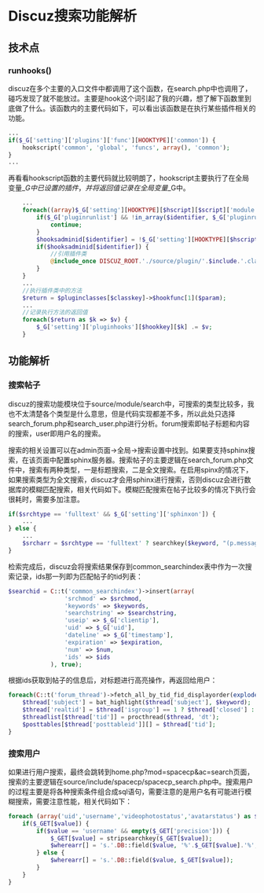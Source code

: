 # Discuz搜索功能解析

## 技术点

### runhooks\(\)

discuz在多个主要的入口文件中都调用了这个函数，在search.php中也调用了，碰巧发现了就不能放过。主要是hook这个词引起了我的兴趣，想了解下函数里到底做了什么。该函数内的主要代码如下，可以看出该函数是在执行某些插件相关的功能。

```php
...
if($_G['setting']['plugins']['func'][HOOKTYPE]['common']) {
	hookscript('common', 'global', 'funcs', array(), 'common');
}
...
```

再看看hookscript函数的主要代码就比较明朗了，hookscript主要执行了在全局变量$\_G中已设置的插件，并将返回值记录在全局变量$\_G中。

```php
	...
	foreach((array)$_G['setting'][HOOKTYPE][$hscript][$script]['module'] as $identifier => $include) {
		if($_G['pluginrunlist'] && !in_array($identifier, $_G['pluginrunlist'])) {
			continue;
		}
		$hooksadminid[$identifier] = !$_G['setting'][HOOKTYPE][$hscript][$script]['adminid'][$identifier] || ($_G['setting'][HOOKTYPE][$hscript][$script]['adminid'][$identifier] && $_G['adminid'] > 0 && $_G['setting']['hookscript'][$hscript][$script]['adminid'][$identifier] >= $_G['adminid']);
		if($hooksadminid[$identifier]) {
			//引用插件类
			@include_once DISCUZ_ROOT.'./source/plugin/'.$include.'.class.php';
		}
	}
	...
	//执行插件类中的方法
	$return = $pluginclasses[$classkey]->$hookfunc[1]($param);
	...
	//记录执行方法的返回值
	foreach($return as $k => $v) {
		$_G['setting']['pluginhooks'][$hookkey][$k] .= $v;
	}
```

## 功能解析

### 搜索帖子

discuz的搜索功能模块位于source/module/search中，可搜索的类型比较多，我也不太清楚各个类型是什么意思，但是代码实现都差不多，所以此处只选择search\_forum.php和search\_user.php进行分析。forum搜索即帖子标题和内容的搜索，user即用户名的搜索。

搜索的相关设置可以在admin页面-&gt;全局-&gt;搜索设置中找到。如果要支持sphinx搜索，在该页面中配置sphinx服务器。搜索帖子的主要逻辑在search\_forum.php文件中，搜索有两种类型，一是标题搜索，二是全文搜索。在启用spinx的情况下，如果搜索类型为全文搜索，discuz才会用sphinx进行搜索，否则discuz会进行数据库的模糊匹配搜索，相关代码如下。模糊匹配搜索在帖子比较多的情况下执行会很耗时，需要多加注意。

```php
if($srchtype == 'fulltext' && $_G['setting']['sphinxon']) {
    ...
} else {
    ...
    $srcharr = $srchtype == 'fulltext' ? searchkey($keyword, "(p.message LIKE '%{text}%' OR p.subject LIKE '%{text}%')", true) : searchkey($keyword,"t.subject LIKE '%{text}%'", true);
}
```

检索完成后，discuz会将搜索结果保存到common\_searchindex表中作为一次搜索记录，ids那一列即为匹配帖子的tid列表：

```php
$searchid = C::t('common_searchindex')->insert(array(
				'srchmod' => $srchmod,
				'keywords' => $keywords,
				'searchstring' => $searchstring,
				'useip' => $_G['clientip'],
				'uid' => $_G['uid'],
				'dateline' => $_G['timestamp'],
				'expiration' => $expiration,
				'num' => $num,
				'ids' => $ids
			), true);
```

根据ids获取到帖子的信息后，对标题进行高亮操作，再返回给用户：

```php
foreach(C::t('forum_thread')->fetch_all_by_tid_fid_displayorder(explode(',',$index['ids']), null, 0, $orderby, $start_limit, $_G['tpp'], '>=', $ascdesc) as $thread) {
    $thread['subject'] = bat_highlight($thread['subject'], $keyword);
    $thread['realtid'] = $thread['isgroup'] == 1 ? $thread['closed'] : $thread['tid'];
    $threadlist[$thread['tid']] = procthread($thread, 'dt');
    $posttables[$thread['posttableid']][] = $thread['tid'];
}
```

### 搜索用户

如果进行用户搜索，最终会跳转到home.php?mod=spacecp&ac=search页面，搜索的主要逻辑在source/include/spacecp/spacecp\_search.php中。搜索用户的过程主要是将各种搜索条件组合成sql语句，需要注意的是用户名有可能进行模糊搜索，需要注意性能，相关代码如下：

```php
foreach (array('uid','username','videophotostatus','avatarstatus') as $value) {
	if($_GET[$value]) {
		if($value == 'username' && empty($_GET['precision'])) {
			$_GET[$value] = stripsearchkey($_GET[$value]);
			$wherearr[] = 's.'.DB::field($value, '%'.$_GET[$value].'%', 'like');
		} else {
			$wherearr[] = 's.'.DB::field($value, $_GET[$value]);
		}
	}
}
```

